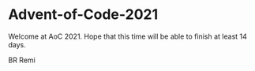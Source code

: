 # Advent-of-Code-2021

Welcome at AoC 2021. Hope that this time will be able to finish at least 14 days.

BR
Remi
